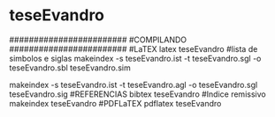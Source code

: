 # teseEvandro
########################
#COMPILANDO
########################
#LaTEX 
latex teseEvandro
#lista de simbolos e siglas 
makeindex -s teseEvandro.ist -t teseEvandro.sgl -o teseEvandro.sbl teseEvandro.sim

makeindex -s teseEvandro.ist -t teseEvandro.agl -o teseEvandro.sgl teseEvandro.sig
#REFERENCIAS
bibtex teseEvandro
#Indice remissivo
makeindex teseEvandro
#PDFLaTEX
pdflatex teseEvandro
